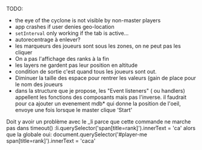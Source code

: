 TODO:
 - the eye of the cyclone is not visible by non-master players
 - app crashes if user denies geo-location
 - `setInterval` only working if the tab is active...
 - autorecentrage à enlever?
 - les marqueurs des joueurs sont sous les zones, on ne peut pas les cliquer
 - On a pas l'affichage des ranks à la fin
 - les layers ne gardent pas leur position en altitude
 - condition de sortie c'est quand tous les joueurs sont out.
 - Diminuer la taille des espace pour rentrer les valeurs (gain de place pour le nom des joueurs
 - dans la structure que je propose, les "Event listeners" ( ou handlers) appellent les fonctions des composants mais pas l'inverse.
il faudrait pour ca ajouter un evenement mdb* qui donne la position de l'oeil, envoye une fois lorsque le master clique 'Start'

Doit y avoir un problème avec le _li parce que cette commande ne marche pas dans timeout() :li.querySelector('span[title=rank]').innerText = 'ca'
alors que la globale oui: document.querySelector('#player-me span[title=rank]').innerText = 'caca'
